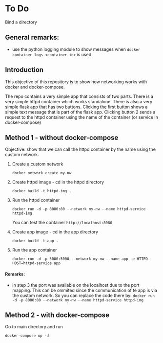 # To Do
Bind a directory

## General remarks:
- use the python logging module to show messages when `docker container logs <container id>` is used

## Introduction

This objective of this repository is to show how networking works with docker and docker-compose. 

The repo contains a very simple app that consists of two parts. There is a very simple httpd container which works
standalone. There is also a very simple flask app that has two buttons. Clicking the first button shows a simple text
message that is part of the flask app. Clicking button 2 sends a request to the httpd container using the name of the 
container (or service in docker-compose)

## Method 1 - without docker-compose

Objective:
show that we can call the httpd container by the name using the custom network.

1. Create a custom network

    `docker network create my-nw`
2. Create httpd image - cd in the httpd directory

    `docker build -t httpd-img .`
3. Run the httpd container

    `docker run -d -p 8080:80 --network my-nw --name httpd-service httpd-img`

    You can test the container `http://localhost:8080`
4. Create app image - cd in the app directory

   `docker build -t app .`
5. Run the app container 

    `docker run -d -p 5000:5000 --network my-nw --name app -e HTTPD-HOST=httpd-service app`

#### Remarks:
- in step 3 the port was available on the localhost due to the port mapping. This can be ommited since the communication 
   of te app is via the custom network. So you can replace the code there by:
`docker run -d -p 8080:80 --network my-nw --name httpd-service httpd-img`

## Method 2 - with docker-compose

Go to main directory and run

`docker-compose up -d`


